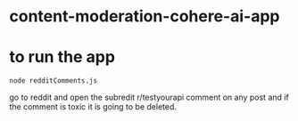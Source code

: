 # content-moderation-cohere-ai-app
# to run the app
````
node redditComments.js
````

go to reddit and open the subredit r/testyourapi
comment on any post and if the comment is toxic it is going to be deleted.
